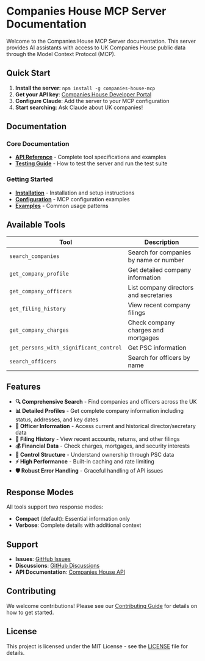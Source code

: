# Companies House MCP Server Documentation

Welcome to the Companies House MCP Server documentation. This server provides AI assistants with access to UK Companies House public data through the Model Context Protocol (MCP).

## Quick Start

1. **Install the server**: `npm install -g companies-house-mcp`
2. **Get your API key**: [Companies House Developer Portal](https://developer.company-information.service.gov.uk/)
3. **Configure Claude**: Add the server to your MCP configuration
4. **Start searching**: Ask Claude about UK companies!

## Documentation

### Core Documentation
- **[API Reference](companies-house-api-reference.md)** - Complete tool specifications and examples
- **[Testing Guide](testing-guide.md)** - How to test the server and run the test suite

### Getting Started
- **[Installation](../README.md#installation)** - Installation and setup instructions
- **[Configuration](../README.md#usage-with-claude-desktop)** - MCP configuration examples
- **[Examples](../README.md#example-queries)** - Common usage patterns

## Available Tools

| Tool | Description |
|------|-------------|
| `search_companies` | Search for companies by name or number |
| `get_company_profile` | Get detailed company information |
| `get_company_officers` | List company directors and secretaries |
| `get_filing_history` | View recent company filings |
| `get_company_charges` | Check company charges and mortgages |
| `get_persons_with_significant_control` | Get PSC information |
| `search_officers` | Search for officers by name |

## Features

- **🔍 Comprehensive Search** - Find companies and officers across the UK
- **📊 Detailed Profiles** - Get complete company information including status, addresses, and key dates
- **👥 Officer Information** - Access current and historical director/secretary data
- **📄 Filing History** - View recent accounts, returns, and other filings
- **💰 Financial Data** - Check charges, mortgages, and security interests
- **🏢 Control Structure** - Understand ownership through PSC data
- **⚡ High Performance** - Built-in caching and rate limiting
- **🛡️ Robust Error Handling** - Graceful handling of API issues

## Response Modes

All tools support two response modes:

- **Compact** (default): Essential information only
- **Verbose**: Complete details with additional context

## Support

- **Issues**: [GitHub Issues](https://github.com/modelcontextprotocol/companies-house-mcp/issues)
- **Discussions**: [GitHub Discussions](https://github.com/modelcontextprotocol/companies-house-mcp/discussions)
- **API Documentation**: [Companies House API](https://developer.company-information.service.gov.uk/)

## Contributing

We welcome contributions! Please see our [Contributing Guide](../README.md#contributing) for details on how to get started.

## License

This project is licensed under the MIT License - see the [LICENSE](../LICENSE) file for details. 